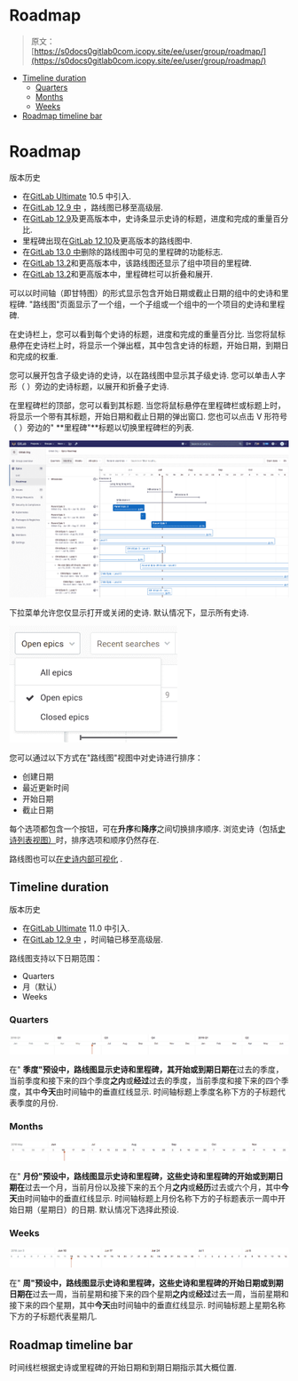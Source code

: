 # Roadmap

> 原文：[https://s0docs0gitlab0com.icopy.site/ee/user/group/roadmap/](https://s0docs0gitlab0com.icopy.site/ee/user/group/roadmap/)

*   [Timeline duration](#timeline-duration)
    *   [Quarters](#quarters)
    *   [Months](#months)
    *   [Weeks](#weeks)
*   [Roadmap timeline bar](#roadmap-timeline-bar)

# Roadmap[](#roadmap-premium "Permalink")

版本历史

*   在[GitLab Ultimate](https://about.gitlab.com/pricing/) 10.5 中引入.
*   在[GitLab 12.9 中](https://gitlab.com/gitlab-org/gitlab/-/issues/198062) ，路线图已移至高级层.
*   在[GitLab 12.9](https://gitlab.com/gitlab-org/gitlab/-/issues/5164)及更高版本中，史诗条显示史诗的标题，进度和完成的重量百分比.
*   里程碑出现在[GitLab 12.10](https://gitlab.com/gitlab-org/gitlab/-/issues/6802)及更高版本的路线图中.
*   在[GitLab 13.0 中](https://gitlab.com/gitlab-org/gitlab/-/merge_requests/29641)删除的路线图中可见的里程碑的功能标志.
*   在[GitLab 13.2](https://gitlab.com/gitlab-org/gitlab/-/issues/214375)和更高版本中，该路线图还显示了组中项目的里程碑.
*   在[GitLab 13.2](https://gitlab.com/gitlab-org/gitlab/-/issues/212494)和更高版本中，里程碑栏可以折叠和展开.

可以以时间轴（即甘特图）的形式显示包含开始日期或截止日期的组中的史诗和里程碑. "路线图"页面显示了一个组，一个子组或一个组中的一个项目的史诗和里程碑.

在史诗栏上，您可以看到每个史诗的标题，进度和完成的重量百分比. 当您将鼠标悬停在史诗栏上时，将显示一个弹出框，其中包含史诗的标题，开始日期，到期日和完成的权重.

您可以展开包含子级史诗的史诗，以在路线图中显示其子级史诗. 您可以单击人字形（ ）旁边的史诗标题，以展开和折叠子史诗.

在里程碑栏的顶部，您可以看到其标题. 当您将鼠标悬停在里程碑栏或标题上时，将显示一个带有其标题，开始日期和截止日期的弹出窗口. 您也可以点击 V 形符号（ ）旁边的" **里程碑"**标题以切换里程碑栏的列表.

[![roadmap view](img/b44c56313892b2d78da86b3f64519a98.png)](img/roadmap_view_v13_2.png)

下拉菜单允许您仅显示打开或关闭的史诗. 默认情况下，显示所有史诗.

[![epics state dropdown](img/9fa8173be554c09a1397ae7e064f24e5.png)](img/epics_state_dropdown_v12_10.png)

您可以通过以下方式在"路线图"视图中对史诗进行排序：

*   创建日期
*   最近更新时间
*   开始日期
*   截止日期

每个选项都包含一个按钮，可在**升序**和**降序**之间切换排序顺序. 浏览史诗（包括[史诗列表视图）](../epics/index.html)时，排序选项和顺序仍然存在.

路线图也可以[在史诗内部可视化](../epics/index.html#roadmap-in-epics) .

## Timeline duration[](#timeline-duration "Permalink")

版本历史

*   在[GitLab Ultimate](https://about.gitlab.com/pricing/) 11.0 中引入.
*   在[GitLab 12.9 中](https://gitlab.com/gitlab-org/gitlab/-/issues/198062) ，时间轴已移至高级层.

路线图支持以下日期范围：

*   Quarters
*   月（默认）
*   Weeks

### Quarters[](#quarters "Permalink")

[![roadmap date range in quarters](img/ecb561241f5fcf0f0695ee4e29069b11.png)](img/roadmap_timeline_quarters.png)

在" **季度"**预设中，路线图显示史诗和里程碑，其开始或到期日期**在**过去的季度，当前季度和接下来的四个季度**之内**或**经过**过去的季度，当前季度和接下来的四个季度，其中**今天**由时间轴中的垂直红线显示. 时间轴标题上季度名称下方的子标题代表季度的月份.

### Months[](#months "Permalink")

[![roadmap date range in months](img/e255c03f63cd814a974b54b2a9eb6b02.png)](img/roadmap_timeline_months.png)

在" **月份"**预设中，路线图显示史诗和里程碑，这些史诗和里程碑的开始或到期日期**在**过去一个月，当前月份以及接下来的五个月**之内**或**经历**过去或六个月，其中**今天**由时间轴中的垂直红线显示. 时间轴标题上月份名称下方的子标题表示一周中开始日期（星期日）的日期. 默认情况下选择此预设.

### Weeks[](#weeks "Permalink")

[![roadmap date range in weeks](img/26b5d3ef6b515c199d6c860ac62a4671.png)](img/roadmap_timeline_weeks.png)

在" **周"**预设中，路线图显示史诗和里程碑，这些史诗和里程碑的开始日期或到期日期**在**过去一周，当前星期和接下来的四个星期**之内**或**经过**过去一周，当前星期和接下来的四个星期，其中**今天**由时间轴中的垂直红线显示. 时间轴标题上星期名称下方的子标题代表星期几.

## Roadmap timeline bar[](#roadmap-timeline-bar "Permalink")

时间线栏根据史诗或里程碑的开始日期和到期日期指示其大概位置.